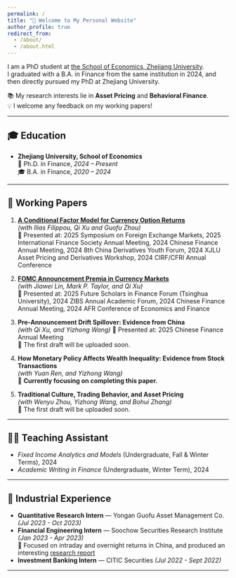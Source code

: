 ```yaml
---
permalink: /
title: "👋 Welcome to My Personal Website"
author_profile: true
redirect_from: 
  - /about/
  - /about.html
---
```


I am a PhD student at [the School of Economics, Zhejiang University](http://www.cec.zju.edu.cn/).  
I graduated with a B.A. in Finance from the same institution in 2024, and then directly pursued my PhD at Zhejiang University.  

📚 My research interests lie in **Asset Pricing** and **Behavioral Finance**.  
💡 I welcome any feedback on my working papers!  

---

## 🎓 Education  
- **Zhejiang University, School of Economics**  
  📖 Ph.D. in Finance, *2024 – Present*  
  🎓 B.A. in Finance, *2020 – 2024*  

---

## 📝 Working Papers  

1. [**A Conditional Factor Model for Currency Option Returns**](https://papers.ssrn.com/sol3/papers.cfm?abstract_id=4991516)  
   *(with Ilias Filippou, Qi Xu and Guofu Zhou)*  
   📌 Presented at: 2025 Symposium on Foreign Exchange Markets, 2025 International Finance Society Annual Meeting, 2024 Chinese Finance Annual Meeting, 2024 8th China Derivatives Youth Forum, 2024 XJLU Asset Pricing and Derivatives Workshop, 2024 CIRF/CFRI Annual Conference  

2. [**FOMC Announcement Premia in Currency Markets**](https://papers.ssrn.com/sol3/papers.cfm?abstract_id=5237922)  
   *(with Jiawei Lin, Mark P. Taylor, and Qi Xu)*  
   📌 Presented at: 2025 Future Scholars in Finance Forum (Tsinghua University), 2024 ZIBS Annual Academic Forum, 2024 Chinese Finance Annual Meeting, 2024 AFR Conference of Economics and Finance  

3. **Pre-Announcement Drift Spillover: Evidence from China**  
   *(with Qi Xu, and Yizhong Wang)*
   📌 Presented at: 2025 Chinese Finance Annual Meeting  
   📝 The first draft will be uploaded soon.  

5. **How Monetary Policy Affects Wealth Inequality: Evidence from Stock Transactions**  
   *(with Yuan Ren, and Yizhong Wang)*  
   🚧 **Currently focusing on completing this paper.**  

6. **Traditional Culture, Trading Behavior, and Asset Pricing**  
   *(with Wenyu Zhou, Yizhong Wang, and Bohui Zhang)*  
   📝 The first draft will be uploaded soon.  

---

## 👨‍🏫 Teaching Assistant  

- *Fixed Income Analytics and Models* (Undergraduate, Fall & Winter Terms), 2024  
- *Academic Writing in Finance* (Undergraduate, Winter Term), 2024  

---

## 💼 Industrial Experience  

- **Quantitative Research Intern** — Yongan Guofu Asset Management Co. *(Jul 2023 - Oct 2023)*  
- **Financial Engineering Intern** — Soochow Securities Research Institute *(Jan 2023 - Apr 2023)*  
  🔎 Focused on intraday and overnight returns in China, and produced an interesting [research report](https://mp.weixin.qq.com/s/Wu_v-rCHqWpj3S7N_eEYxQ)  
- **Investment Banking Intern** — CITIC Securities *(Jul 2022 - Sept 2022)*  

---

